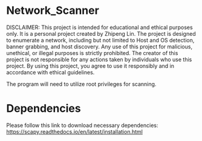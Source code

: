 # Network_Scanner
DISCLAIMER: This project is intended for educational and ethical purposes only. It is a personal project created by Zhipeng Lin. The project is designed to enumerate a network, including but not limited to Host and OS detection, banner grabbing, and host discovery. Any use of this project for malicious, unethical, or illegal purposes is strictly prohibited. The creator of this project is not responsible for any actions taken by individuals who use this project. By using this project, you agree to use it responsibly and in accordance with ethical guidelines.

The program will need to utilize root privileges for scanning.

# Dependencies
Please follow this link to download necessary dependencies: https://scapy.readthedocs.io/en/latest/installation.html

